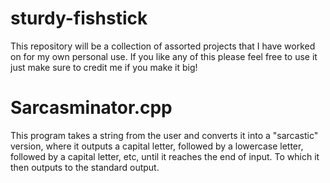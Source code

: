 # sturdy-fishstick
This repository will be a collection of assorted projects that I have worked on for my own personal use. If you like any of this please feel free to use it just make sure to credit me if you make it big!

# Sarcasminator.cpp
This program takes a string from the user and converts it into a "sarcastic" version, where it outputs a capital letter, followed by a lowercase letter, followed by a capital letter, etc, until it reaches the end of input. To which it then outputs to the standard output.

